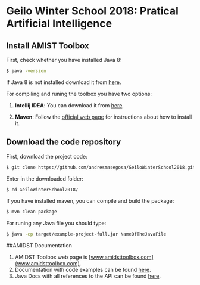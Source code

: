 # Geilo Winter School 2018: Pratical Artificial Intelligence

## Install AMIST Toolbox

First, check whether you have installed Java 8:
```bash
$ java -version
```
If Java 8 is not installed download it from [here](http://www.oracle.com/technetwork/java/javase/downloads/index.html).

For compiling and runing the toolbox you have two options:

1. **Intellij IDEA**: You can download it from [here](https://www.jetbrains.com/idea/). 

2. **Maven**: Follow the [official web page](https://maven.apache.org/install.html) for instructions about how to install it. 


## Download the code repository

First, download the project code:

```bash
$ git clone https://github.com/andresmasegosa/GeiloWinterSchool2018.git
```

Enter in the downloaded folder:

```bash
$ cd GeiloWinterSchool2018/
```

If you have installed maven, you can compile and build the package:

```bash
$ mvn clean package
```

For runing any Java file you should type:

```bash
$ java -cp target/example-project-full.jar NameOfTheJavaFile

```

##AMIDST Documentation

1. AMIDST Toolbox web page is [www.amidsttoolbox.com](www.amidsttoolbox.com).
2. Documentation with code examples can be found [here](http://www.amidsttoolbox.com/documentation/).
3. Java Docs with all references to the API can be found [here](http://javadoc.amidsttoolbox.com/0.6.3/).

